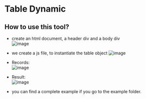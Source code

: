 # Table Dynamic
## How to use this tool?
- create an html document, a header div and a body div <br>
![image](https://user-images.githubusercontent.com/101847989/215572878-06f913ee-147f-48da-ab72-71e4ea3067ee.png)

- we create a js file, to instantiate the table object
![image](https://user-images.githubusercontent.com/101847989/215575051-963d9a07-ba1e-4555-a491-a4eccd6143c6.png)

- Records: <br>
![image](https://user-images.githubusercontent.com/101847989/215580471-82f01bab-1d85-4ece-9c60-18e6bb5cb25f.png)

- Result: <br>
![image](https://user-images.githubusercontent.com/101847989/215564647-b515206a-4bc9-4262-9199-93a38c3e0245.png)

- you can find a complete example if you go to the example folder.
